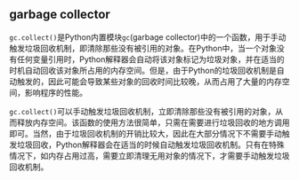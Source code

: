 ## garbage collector

`gc.collect()`是Python内置模块`gc`(garbage collector)中的一个函数，用于手动触发垃圾回收机制，即清除那些没有被引用的对象。在Python中，当一个对象没有任何变量引用时，Python解释器会自动将该对象标记为垃圾对象，并在适当的时机自动回收该对象所占用的内存空间。但是，由于Python的垃圾回收机制是自动触发的，因此可能会导致某些对象的回收时间比较晚，从而占用了大量的内存空间，影响程序的性能。

`gc.collect()`可以手动触发垃圾回收机制，立即清除那些没有被引用的对象，从而释放内存空间。该函数的使用方法很简单，只需在需要进行垃圾回收的地方调用即可。当然，由于垃圾回收机制的开销比较大，因此在大部分情况下不需要手动触发垃圾回收，Python解释器会在适当的时候自动触发垃圾回收机制。只有在特殊情况下，如内存占用过高，需要立即清理无用对象的情况下，才需要手动触发垃圾回收机制。